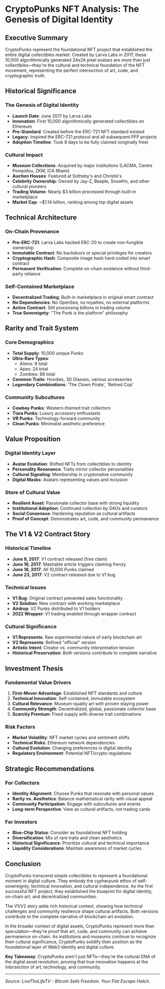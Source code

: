# CryptoPunks NFT Analysis: The Genesis of Digital Identity

## Executive Summary

CryptoPunks represent the foundational NFT project that established the entire digital collectibles market. Created by Larva Labs in 2017, these 10,000 algorithmically generated 24x24 pixel avatars are more than just collectibles—they're the cultural and technical foundation of the NFT movement, representing the perfect intersection of art, code, and cryptographic truth.

## Historical Significance

### The Genesis of Digital Identity
- **Launch Date**: June 2017 by Larva Labs
- **Innovation**: First 10,000 algorithmically generated collectibles on Ethereum
- **Pre-Standard**: Created before the ERC-721 NFT standard existed
- **Legacy**: Inspired the ERC-721 protocol and all subsequent PFP projects
- **Adoption Timeline**: Took 8 days to be fully claimed (originally free)

### Cultural Impact
- **Museum Collections**: Acquired by major institutions (LACMA, Centre Pompidou, ZKM, ICA Miami)
- **Auction Houses**: Featured at Sotheby's and Christie's
- **Celebrity Ownership**: Owned by Jay-Z, Beeple, Snowfro, and other cultural pioneers
- **Trading Volume**: Nearly $3 billion processed through built-in marketplace
- **Market Cap**: ~$1.14 billion, ranking among top digital assets

## Technical Architecture

### On-Chain Provenance
- **Pre-ERC-721**: Larva Labs hacked ERC-20 to create non-fungible ownership
- **Immutable Contract**: No backdoors or special privileges for creators
- **Cryptographic Hash**: Composite image hash hard-coded into smart contract
- **Permanent Verification**: Complete on-chain existence without third-party reliance

### Self-Contained Marketplace
- **Decentralized Trading**: Built-in marketplace in original smart contract
- **No Dependencies**: No OpenSea, no royalties, no external platforms
- **Active Contract**: Still processing billions in trading volume
- **True Sovereignty**: "The Punk is the platform" philosophy

## Rarity and Trait System

### Core Demographics
- **Total Supply**: 10,000 unique Punks
- **Ultra-Rare Types**:
  - Aliens: 9 total
  - Apes: 24 total
  - Zombies: 88 total
- **Common Traits**: Hoodies, 3D Glasses, various accessories
- **Legendary Combinations**: 'The Clown Pirate', 'Retired Cop'

### Community Subcultures
- **Cowboy Punks**: Western-themed trait collectors
- **Tiara Punks**: Luxury accessory enthusiasts
- **VR Punks**: Technology-forward community
- **Clean Punks**: Minimalist aesthetic preference

## Value Proposition

### Digital Identity Layer
- **Avatar Evolution**: Shifted NFTs from collectibles to identity
- **Personality Resonance**: Traits mirror collector personalities
- **Cultural Signaling**: Membership in cryptonative community
- **Digital Masks**: Avatars representing values and inclusion

### Store of Cultural Value
- **Resilient Asset**: Passionate collector base with strong liquidity
- **Institutional Adoption**: Continued collection by DAOs and curators
- **Social Consensus**: Hardening reputation as cultural artifacts
- **Proof of Concept**: Demonstrates art, code, and community permanence

## The V1 & V2 Contract Story

### Historical Timeline
- **June 9, 2017**: V1 contract released (free claim)
- **June 16, 2017**: Mashable article triggers claiming frenzy
- **June 18, 2017**: All 10,000 Punks claimed
- **June 23, 2017**: V2 contract released due to V1 bug

### Technical Issues
- **V1 Bug**: Original contract prevented sales functionality
- **V2 Solution**: New contract with working marketplace
- **Airdrop**: V2 Punks distributed to V1 holders
- **2022 Wrapper**: V1 trading enabled through wrapper contract

### Cultural Significance
- **V1 Represents**: Raw experimental nature of early blockchain art
- **V2 Represents**: Refined "official" version
- **Artistic Intent**: Creator vs. community interpretation tension
- **Historical Preservation**: Both versions contribute to complete narrative

## Investment Thesis

### Fundamental Value Drivers
1. **First-Mover Advantage**: Established NFT standards and culture
2. **Technical Innovation**: Self-contained, immutable ecosystem
3. **Cultural Relevance**: Museum-quality art with proven staying power
4. **Community Strength**: Decentralized, global, passionate collector base
5. **Scarcity Premium**: Fixed supply with diverse trait combinations

### Risk Factors
- **Market Volatility**: NFT market cycles and sentiment shifts
- **Technical Risks**: Ethereum network dependencies
- **Cultural Evolution**: Changing preferences in digital identity
- **Regulatory Environment**: Potential NFT/crypto regulations

## Strategic Recommendations

### For Collectors
- **Identity Alignment**: Choose Punks that resonate with personal values
- **Rarity vs. Aesthetics**: Balance mathematical rarity with visual appeal
- **Community Participation**: Engage with subcultures and events
- **Long-term Perspective**: View as cultural artifacts, not trading cards

### For Investors
- **Blue-Chip Status**: Consider as foundational NFT holding
- **Diversification**: Mix of rare traits and clean aesthetics
- **Historical Significance**: Prioritize cultural and technical importance
- **Liquidity Considerations**: Maintain awareness of market cycles

## Conclusion

CryptoPunks transcend simple collectibles to represent a foundational moment in digital culture. They embody the cypherpunk ethos of self-sovereignty, technical innovation, and cultural independence. As the first successful NFT project, they established the blueprint for digital identity, on-chain art, and decentralized communities.

The V1/V2 story adds rich historical context, showing how technical challenges and community resilience shape cultural artifacts. Both versions contribute to the complete narrative of blockchain art evolution.

In the broader context of digital assets, CryptoPunks represent more than speculation—they're proof that art, code, and community can achieve permanence on-chain. As institutions and museums continue to recognize their cultural significance, CryptoPunks solidify their position as the foundational layer of Web3 identity and digital culture.

**Key Takeaway**: CryptoPunks aren't just NFTs—they're the cultural DNA of the digital asset revolution, proving that true innovation happens at the intersection of art, technology, and community.

---

*Source: LiveTheLifeTV - Bitcoin Sells Freedom. Your Fiat Escape Hatch.* 